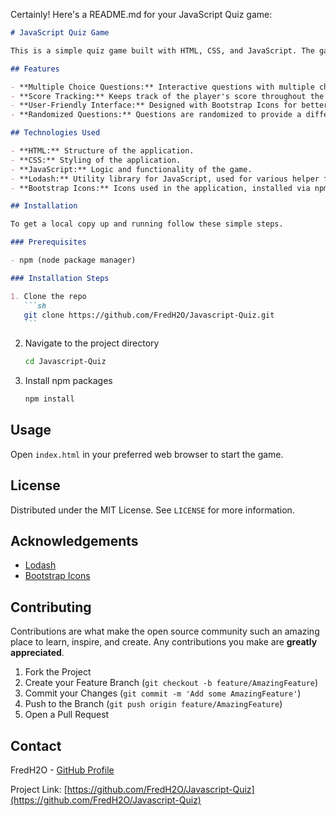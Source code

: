 Certainly! Here's a README.md for your JavaScript Quiz game:

````markdown
# JavaScript Quiz Game

This is a simple quiz game built with HTML, CSS, and JavaScript. The game features multiple-choice questions and keeps track of the player's score. It also utilizes lodash for utility functions and Bootstrap Icons for a polished interface.

## Features

- **Multiple Choice Questions:** Interactive questions with multiple choices.
- **Score Tracking:** Keeps track of the player's score throughout the quiz.
- **User-Friendly Interface:** Designed with Bootstrap Icons for better aesthetics and user experience.
- **Randomized Questions:** Questions are randomized to provide a different experience each time.

## Technologies Used

- **HTML:** Structure of the application.
- **CSS:** Styling of the application.
- **JavaScript:** Logic and functionality of the game.
- **Lodash:** Utility library for JavaScript, used for various helper functions.
- **Bootstrap Icons:** Icons used in the application, installed via npm.

## Installation

To get a local copy up and running follow these simple steps.

### Prerequisites

- npm (node package manager)

### Installation Steps

1. Clone the repo
   ```sh
   git clone https://github.com/FredH2O/Javascript-Quiz.git
   ```
````

2. Navigate to the project directory
   ```sh
   cd Javascript-Quiz
   ```
3. Install npm packages
   ```sh
   npm install
   ```

## Usage

Open `index.html` in your preferred web browser to start the game.

## License

Distributed under the MIT License. See `LICENSE` for more information.

## Acknowledgements

- [Lodash](https://lodash.com/)
- [Bootstrap Icons](https://icons.getbootstrap.com/)

## Contributing

Contributions are what make the open source community such an amazing place to learn, inspire, and create. Any contributions you make are **greatly appreciated**.

1. Fork the Project
2. Create your Feature Branch (`git checkout -b feature/AmazingFeature`)
3. Commit your Changes (`git commit -m 'Add some AmazingFeature'`)
4. Push to the Branch (`git push origin feature/AmazingFeature`)
5. Open a Pull Request

## Contact

FredH2O - [GitHub Profile](https://github.com/FredH2O)

Project Link: [https://github.com/FredH2O/Javascript-Quiz](https://github.com/FredH2O/Javascript-Quiz)
